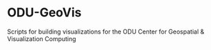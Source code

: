 # ODU-GeoVis
Scripts for building visualizations for the ODU Center for Geospatial &amp; Visualization Computing 
